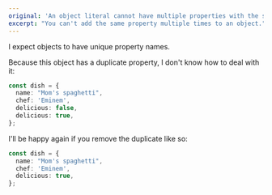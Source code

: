 ```yaml
---
original: 'An object literal cannot have multiple properties with the same name.'
excerpt: "You can't add the same property multiple times to an object."
---
```


I expect objects to have unique property names.

Because this object has a duplicate property, I don't know how to deal with it:

```ts
const dish = {
  name: "Mom's spaghetti",
  chef: 'Eminem',
  delicious: false,
  delicious: true,
};
```

I'll be happy again if you remove the duplicate like so:

```ts
const dish = {
  name: "Mom's spaghetti",
  chef: 'Eminem',
  delicious: true,
};
```
